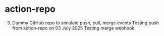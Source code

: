 # action-repo
3. Dummy GitHub repo to simulate push, pull, merge events
Testing push from action-repo on 03 July 2025
Testing merge webhook
